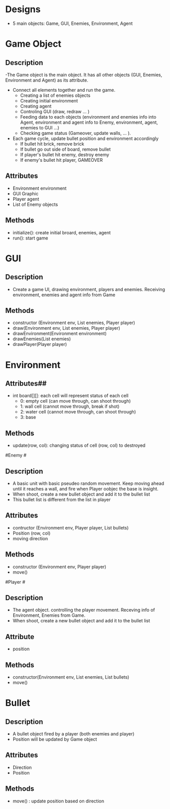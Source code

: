 # Designs #
 - 5 main objects: Game, GUI, Enemies, Environment, Agent

# Game Object #

## Description ##
-The Game object is the main object. It has all other objects (GUI, Enemies, Environment and Agent) as its attribute.
- Connect all elements together and run the game.
  + Creating a list of enemies objects
  + Creating initial environment
  + Creating agent
  + Controling GUI (draw, redraw ... )
  + Feeding data to each objects (environment and enemies info into Agent, environment and agent info to Enemy, environment, agent, enemies to GUI ...)
  + Checking game status (Gameover, update walls, ... ).
- Each game cycle, update bullet position and environment accordingly
  + If bullet hit brick, remove brick
  + If bullet go out side of board, remove bullet
  + If player's bullet hit enemy, destroy enemy
  + If enemy's bullet hit player, GAMEOVER

## Attributes ##
- Environment environment
- GUI Graphic
- Player agent
- List of Enemy objects

## Methods ##
- initialize(): create initial broard, enemies, agent
- run(): start game

# GUI #

## Description ##
- Create a game UI, drawing environment, players and enemies. Receiving environment, enemies and agent info from Game

## Methods ##
- constructor (Environment env, List<Enemy> enemies, Player player)
- draw(Environment env, List<Enemy> enemies, Player player)
- drawEnvironment(Environment environment)
- drawEnemies(List<Enemy> enemies)
- drawPlayer(Player player)

# Environment #

## Attributes##
- int board[][]: each cell will represent status of each cell
  + 0: empty cell (can move through, can shoot through)
  + 1: wall cell (cannot move through, break if shot)
  + 2: water cell (cannot move through, can shoot through)
  + 3: base

## Methods ##
- update(row, col): changing status of cell (row, col) to destroyed

#Enemy #

## Description ##
- A basic unit with basic pseudeo random movement. Keep moving ahead until it reaches a wall, and fire when Player oobjec the base is insight. 
- When shoot, create a new bullet object and add it to the bullet list
- This bullet list is different from the list in player

## Attributes ##
- contructor (Environment env, Player player, List<Bullet> bullets) 
- Position (row, col)
- moving direction

## Methods ##
- constructor (Environment env, Player player)
- move()

#Player #

## Description ##
- The agent object. controlling the player movement. Receving info of Environment, Enemies from Game.
- When shoot, create a new bullet object and add it to the bullet list

## Attribute ##
- position

## Methods ##
- constructor(Environment env, List<Enemy> enemies, List<Bullet> bullets)
- move()

# Bullet #

## Description ##
- A bullet object fired by a player (both enemies and player)
- Position will be updated by Game object

## Attributes ##
- Direction
- Position

## Methods ##
- move() : update position based on direction
